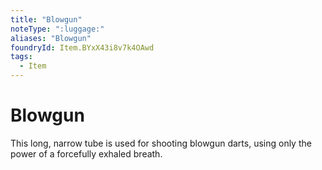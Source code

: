 ```yaml
---
title: "Blowgun"
noteType: ":luggage:"
aliases: "Blowgun"
foundryId: Item.BYxX43i8v7k4OAwd
tags:
  - Item
---
```


# Blowgun

This long, narrow tube is used for shooting blowgun darts, using only the power of a forcefully exhaled breath.
